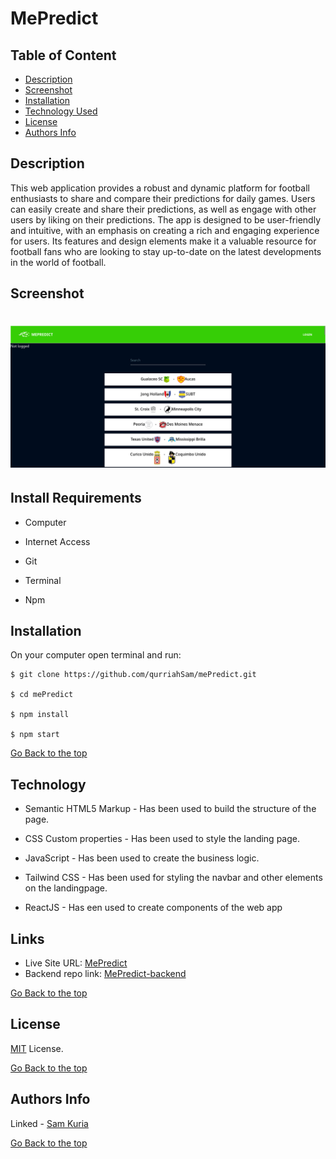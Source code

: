 # MePredict

## Table of Content

- [Description](#description)
- [Screenshot](#screenshot)
- [Installation](#install-requirements)
- [Technology Used](#technology)
- [License](#license)
- [Authors Info](#authors-Info)

## Description

This web application provides a robust and dynamic platform for football enthusiasts to share and compare their predictions for daily games. Users can easily create and share their predictions, as well as engage with other users by liking on their predictions. The app is designed to be user-friendly and intuitive, with an emphasis on creating a rich and engaging experience for users. Its features and design elements make it a valuable resource for football fans who are looking to stay up-to-date on the latest developments in the world of football.

## Screenshot

# <p align=center><img src = "./public/Screenshot.png" width=700px></p>

## Install Requirements

- Computer

- Internet Access

- Git

- Terminal

- Npm

## Installation

On your computer open terminal and run:

    $ git clone https://github.com/qurriahSam/mePredict.git

    $ cd mePredict

    $ npm install

    $ npm start

[Go Back to the top](#MePredict)

## Technology

- Semantic HTML5 Markup - Has been used to build the structure of the page.

- CSS Custom properties - Has been used to style the landing page.

- JavaScript - Has been used to create the business logic.

- Tailwind CSS - Has been used for styling the navbar and other elements on the landingpage.

- ReactJS - Has een used to create components of the web app

## Links

- Live Site URL: [MePredict](https://mepredict-react.vercel.app/)
- Backend repo link: [MePredict-backend](https://github.com/qurriahSam/ruby-back)

[Go Back to the top](#MePredict)

## License

[MIT](./LICENSE) License.

[Go Back to the top](#MePredict)

## Authors Info

Linked - [Sam Kuria](https://www.linkedin.com/in/sam-kuria-0904b01a1)

[Go Back to the top](#MePredict)
